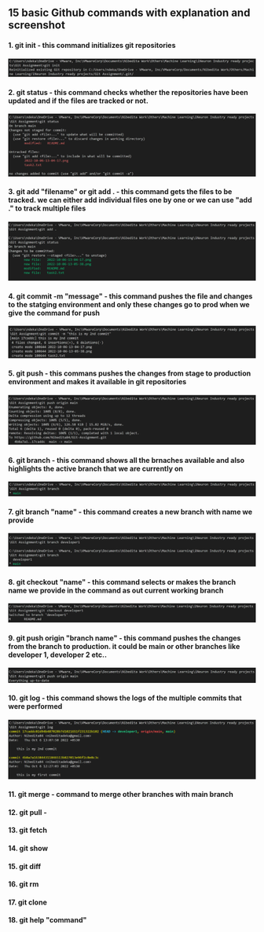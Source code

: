 ## 15 basic Github commands with explanation and screenshot
#### 1. git init  - this command initializes git repositories
![](2022-10-06-13-04-17.png)

#### 2. git status - this command checks whether the repositories have been updated and if the files are  tracked or not.
![](2022-10-06-13-05-38.png)


#### 3. git add "filename" or git add . - this command gets the files to be tracked. we can either add individual files one by one or we can use "add ." to track multiple files
![](2022-10-06-13-07-26.png)

#### 4. git commit -m "message" - this command pushes the file and changes to the statging environment and only these changes go to prod when we give the command for push
![](2022-10-06-13-08-12.png)


#### 5. git push  - this commans pushes the changes from stage to production environment and makes it available in git repositories
![](2022-10-06-13-08-57.png)

#### 6. git branch - this command shows all the brnaches available and also highlights the active branch that we are currently on
![](2022-10-06-13-09-22.png)


#### 7. git branch "name" - this command creates a new branch with name we provide 
![](2022-10-06-13-10-01.png)


#### 8. git checkout "name" - this command selects or makes the branch name we provide in the command as out current working branch
![](2022-10-06-13-41-17.png)

#### 9. git push origin "branch name"  - this command pushes the changes from the branch to production. it could be main or other branches like developer 1, developer 2 etc.. 
![](2022-10-06-13-42-07.png)

#### 10. git log - this command shows the logs of the multiple commits that were performed
![](2022-10-06-14-19-29.png)


#### 11. git merge  - command to merge other branches with main branch


#### 12. git pull  -


#### 13. git fetch



#### 14. git show


#### 15. git diff


#### 16. git rm


#### 17. git clone

#### 18. git help "command"


